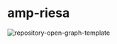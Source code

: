 # amp-riesa
![repository-open-graph-template](https://user-images.githubusercontent.com/77607577/200662907-369fad3d-0642-4489-bdd2-3514e3c48f1a.png)
